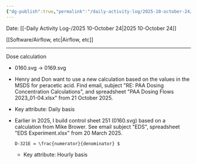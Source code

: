 ```yaml
---
{"dg-publish":true,"permalink":"/daily-activity-log/2025-10-october-24/","noteIcon":"","created":"2025-10-24T11:55:44.256-05:00"}
---
```


Date: [[-Daily Activity Log-/2025 10-October 24\|2025 10-October 24]]

[[Software/Airflow, etc\|Airflow, etc]]

---

Dose calculation
- 0160.svg -> 0169.svg
- Henry and Don want to use a new calculation based on the values in the MSDS for peracetic acid. Find email, subject "RE: PAA Dosing Concentration Calculations", and spreadsheet "PAA Dosing Flows 2023_01-04.xlsx" from 21 October 2025.
- Key attribute: Daily basis

- Earlier in 2025, I build control sheet 251 (0160.svg) based on a calculation from Mike Brower. See email subject "EDS", spreadsheet "EDS Experiment.xlsx" from 20 March 2025.
	``` equation
	D-321E = \frac{numerator}{denominator} $
	```
	- Key attribute: Hourly basis
	  